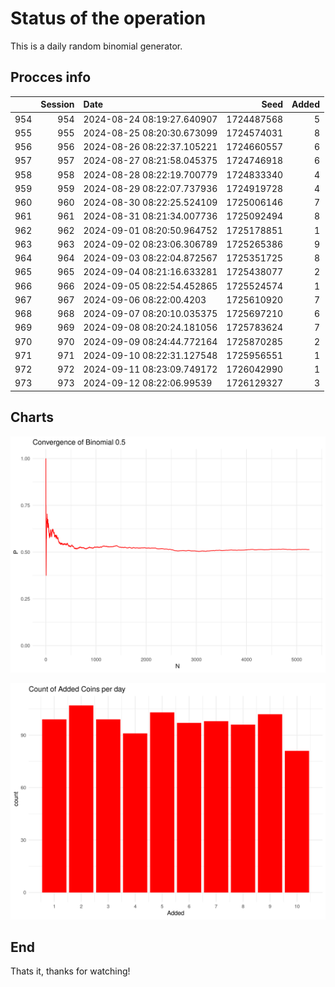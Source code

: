 # Status of the operation
  
  This is a daily random binomial generator.
  
## Procces info

|    | Session|Date                       |       Seed| Added|
|:---|-------:|:--------------------------|----------:|-----:|
|954 |     954|2024-08-24 08:19:27.640907 | 1724487568|     5|
|955 |     955|2024-08-25 08:20:30.673099 | 1724574031|     8|
|956 |     956|2024-08-26 08:22:37.105221 | 1724660557|     6|
|957 |     957|2024-08-27 08:21:58.045375 | 1724746918|     6|
|958 |     958|2024-08-28 08:22:19.700779 | 1724833340|     4|
|959 |     959|2024-08-29 08:22:07.737936 | 1724919728|     4|
|960 |     960|2024-08-30 08:22:25.524109 | 1725006146|     7|
|961 |     961|2024-08-31 08:21:34.007736 | 1725092494|     8|
|962 |     962|2024-09-01 08:20:50.964752 | 1725178851|     1|
|963 |     963|2024-09-02 08:23:06.306789 | 1725265386|     9|
|964 |     964|2024-09-03 08:22:04.872567 | 1725351725|     8|
|965 |     965|2024-09-04 08:21:16.633281 | 1725438077|     2|
|966 |     966|2024-09-05 08:22:54.452865 | 1725524574|     1|
|967 |     967|2024-09-06 08:22:00.4203   | 1725610920|     7|
|968 |     968|2024-09-07 08:20:10.035375 | 1725697210|     6|
|969 |     969|2024-09-08 08:20:24.181056 | 1725783624|     7|
|970 |     970|2024-09-09 08:24:44.772164 | 1725870285|     2|
|971 |     971|2024-09-10 08:22:31.127548 | 1725956551|     1|
|972 |     972|2024-09-11 08:23:09.749172 | 1726042990|     1|
|973 |     973|2024-09-12 08:22:06.99539  | 1726129327|     3|

## Charts 

![](charts/plot1.png)

![](charts/plot2.png)

## End

Thats it, thanks for watching!
